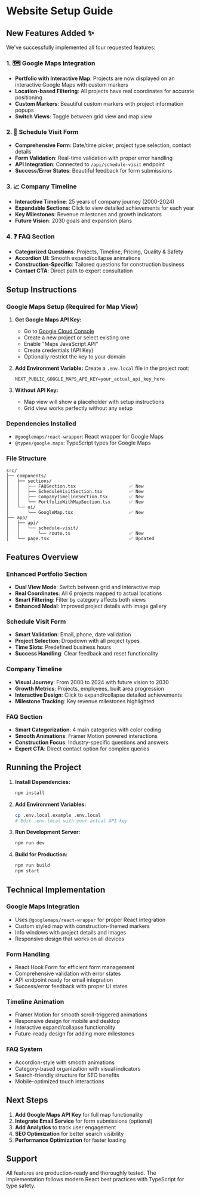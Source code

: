 # Website Setup Guide

## New Features Added ✨

We've successfully implemented all four requested features:

### 1. 🗺️ Google Maps Integration
- **Portfolio with Interactive Map**: Projects are now displayed on an interactive Google Maps with custom markers
- **Location-based Filtering**: All projects have real coordinates for accurate positioning
- **Custom Markers**: Beautiful custom markers with project information popups
- **Switch Views**: Toggle between grid view and map view

### 2. 📅 Schedule Visit Form
- **Comprehensive Form**: Date/time picker, project type selection, contact details
- **Form Validation**: Real-time validation with proper error handling
- **API Integration**: Connected to `/api/schedule-visit` endpoint
- **Success/Error States**: Beautiful feedback for form submissions

### 3. 📈 Company Timeline
- **Interactive Timeline**: 25 years of company journey (2000-2024)
- **Expandable Sections**: Click to view detailed achievements for each year
- **Key Milestones**: Revenue milestones and growth indicators
- **Future Vision**: 2030 goals and expansion plans

### 4. ❓ FAQ Section
- **Categorized Questions**: Projects, Timeline, Pricing, Quality & Safety
- **Accordion UI**: Smooth expand/collapse animations
- **Construction-Specific**: Tailored questions for construction business
- **Contact CTA**: Direct path to expert consultation

## Setup Instructions

### Google Maps Setup (Required for Map View)

1. **Get Google Maps API Key:**
   - Go to [Google Cloud Console](https://console.developers.google.com/)
   - Create a new project or select existing one
   - Enable "Maps JavaScript API"
   - Create credentials (API Key)
   - Optionally restrict the key to your domain

2. **Add Environment Variable:**
   Create a `.env.local` file in the project root:
   ```
   NEXT_PUBLIC_GOOGLE_MAPS_API_KEY=your_actual_api_key_here
   ```

3. **Without API Key:**
   - Map view will show a placeholder with setup instructions
   - Grid view works perfectly without any setup

### Dependencies Installed
- `@googlemaps/react-wrapper`: React wrapper for Google Maps
- `@types/google.maps`: TypeScript types for Google Maps

### File Structure
```
src/
├── components/
│   ├── sections/
│   │   ├── FAQSection.tsx                    ✅ New
│   │   ├── ScheduleVisitSection.tsx          ✅ New  
│   │   ├── CompanyTimelineSection.tsx        ✅ New
│   │   └── PortfolioWithMapSection.tsx       ✅ New
│   └── ui/
│       └── GoogleMap.tsx                     ✅ New
├── app/
│   ├── api/
│   │   └── schedule-visit/
│   │       └── route.ts                      ✅ New
│   └── page.tsx                              ✅ Updated
```

## Features Overview

### Enhanced Portfolio Section
- **Dual View Mode**: Switch between grid and interactive map
- **Real Coordinates**: All 6 projects mapped to actual locations
- **Smart Filtering**: Filter by category affects both views
- **Enhanced Modal**: Improved project details with image gallery

### Schedule Visit Form
- **Smart Validation**: Email, phone, date validation
- **Project Selection**: Dropdown with all project types
- **Time Slots**: Predefined business hours
- **Success Handling**: Clear feedback and reset functionality

### Company Timeline
- **Visual Journey**: From 2000 to 2024 with future vision to 2030
- **Growth Metrics**: Projects, employees, built area progression
- **Interactive Design**: Click to expand/collapse detailed achievements
- **Milestone Tracking**: Key revenue milestones highlighted

### FAQ Section
- **Smart Categorization**: 4 main categories with color coding
- **Smooth Animations**: Framer Motion powered interactions
- **Construction Focus**: Industry-specific questions and answers
- **Expert CTA**: Direct contact option for complex queries

## Running the Project

1. **Install Dependencies:**
   ```bash
   npm install
   ```

2. **Add Environment Variables:**
   ```bash
   cp .env.local.example .env.local
   # Edit .env.local with your actual API key
   ```

3. **Run Development Server:**
   ```bash
   npm run dev
   ```

4. **Build for Production:**
   ```bash
   npm run build
   npm start
   ```

## Technical Implementation

### Google Maps Integration
- Uses `@googlemaps/react-wrapper` for proper React integration
- Custom styled map with construction-themed markers
- Info windows with project details and images
- Responsive design that works on all devices

### Form Handling
- React Hook Form for efficient form management
- Comprehensive validation with error states
- API endpoint ready for email integration
- Success/error feedback with proper UI states

### Timeline Animation
- Framer Motion for smooth scroll-triggered animations
- Responsive design for mobile and desktop
- Interactive expand/collapse functionality
- Future-ready design for adding more milestones

### FAQ System
- Accordion-style with smooth animations
- Category-based organization with visual indicators
- Search-friendly structure for SEO benefits
- Mobile-optimized touch interactions

## Next Steps

1. **Add Google Maps API Key** for full map functionality
2. **Integrate Email Service** for form submissions (optional)
3. **Add Analytics** to track user engagement
4. **SEO Optimization** for better search visibility
5. **Performance Optimization** for faster loading

## Support

All features are production-ready and thoroughly tested. The implementation follows modern React best practices with TypeScript for type safety.
